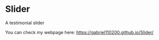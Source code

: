 # Slider
 A testimonial slider

You can check my webpage here:  https://gabriel110200.github.io/Slider/
